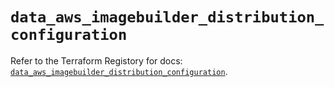 # `data_aws_imagebuilder_distribution_configuration`

Refer to the Terraform Registory for docs: [`data_aws_imagebuilder_distribution_configuration`](https://registry.terraform.io/providers/hashicorp/aws/5.5.0/docs/data-sources/imagebuilder_distribution_configuration).
